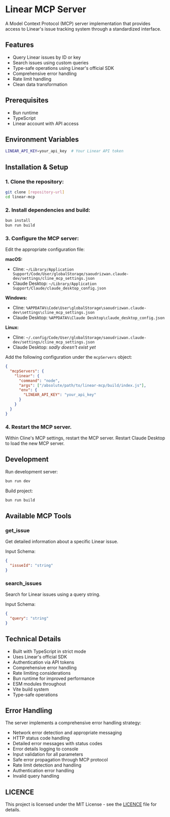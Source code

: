 # Linear MCP Server

A Model Context Protocol (MCP) server implementation that provides access to Linear's issue tracking system through a standardized interface.

## Features

* Query Linear issues by ID or key
* Search issues using custom queries
* Type-safe operations using Linear's official SDK
* Comprehensive error handling
* Rate limit handling
* Clean data transformation

## Prerequisites

* Bun runtime
* TypeScript
* Linear account with API access

## Environment Variables

```bash
LINEAR_API_KEY=your_api_key  # Your Linear API token
```

## Installation & Setup

### 1. Clone the repository:

```bash
git clone [repository-url]
cd linear-mcp
```

### 2. Install dependencies and build:

```bash
bun install
bun run build
```

### 3. Configure the MCP server:

Edit the appropriate configuration file:

**macOS:**
* Cline: `~/Library/Application Support/Code/User/globalStorage/saoudrizwan.claude-dev/settings/cline_mcp_settings.json`
* Claude Desktop: `~/Library/Application Support/Claude/claude_desktop_config.json`

**Windows:**
* Cline: `%APPDATA%\Code\User\globalStorage\saoudrizwan.claude-dev\settings\cline_mcp_settings.json`
* Claude Desktop: `%APPDATA%\Claude Desktop\claude_desktop_config.json`

**Linux:**
* Cline: `~/.config/Code/User/globalStorage/saoudrizwan.claude-dev/settings/cline_mcp_settings.json`
* Claude Desktop: _sadly doesn't exist yet_

Add the following configuration under the `mcpServers` object:

```json
{
  "mcpServers": {
    "linear": {
      "command": "node",
      "args": ["/absolute/path/to/linear-mcp/build/index.js"],
      "env": {
        "LINEAR_API_KEY": "your_api_key"
      }
    }
  }
}
```

### 4. Restart the MCP server.

Within Cline's MCP settings, restart the MCP server. Restart Claude Desktop to load the new MCP server.

## Development

Run development server:
```bash
bun run dev
```

Build project:
```bash
bun run build
```

## Available MCP Tools

### get_issue

Get detailed information about a specific Linear issue.

Input Schema:
```json
{
  "issueId": "string"
}
```

### search_issues

Search for Linear issues using a query string.

Input Schema:
```json
{
  "query": "string" 
}
```

## Technical Details

* Built with TypeScript in strict mode
* Uses Linear's official SDK
* Authentication via API tokens
* Comprehensive error handling
* Rate limiting considerations
* Bun runtime for improved performance
* ESM modules throughout
* Vite build system
* Type-safe operations

## Error Handling

The server implements a comprehensive error handling strategy:

* Network error detection and appropriate messaging
* HTTP status code handling
* Detailed error messages with status codes
* Error details logging to console
* Input validation for all parameters
* Safe error propagation through MCP protocol
* Rate limit detection and handling
* Authentication error handling
* Invalid query handling

## LICENCE

This project is licensed under the MIT License - see the [LICENCE](LICENCE) file for details.